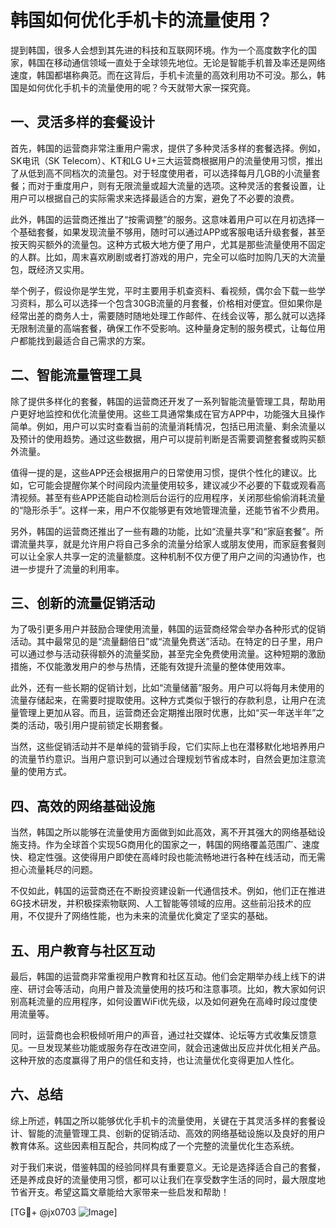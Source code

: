 # 韩国如何优化手机卡的流量使用？

提到韩国，很多人会想到其先进的科技和互联网环境。作为一个高度数字化的国家，韩国在移动通信领域一直处于全球领先地位。无论是智能手机普及率还是网络速度，韩国都堪称典范。而在这背后，手机卡流量的高效利用功不可没。那么，韩国是如何优化手机卡的流量使用的呢？今天就带大家一探究竟。

## 一、灵活多样的套餐设计

首先，韩国的运营商非常注重用户需求，提供了多种灵活多样的套餐选择。例如，SK电讯（SK Telecom）、KT和LG U+三大运营商根据用户的流量使用习惯，推出了从低到高不同档次的流量包。对于轻度使用者，可以选择每月几GB的小流量套餐；而对于重度用户，则有无限流量或超大流量的选项。这种灵活的套餐设置，让用户可以根据自己的实际需求来选择最适合的方案，避免了不必要的浪费。

此外，韩国的运营商还推出了“按需调整”的服务。这意味着用户可以在月初选择一个基础套餐，如果发现流量不够用，随时可以通过APP或客服电话升级套餐，甚至按天购买额外的流量包。这种方式极大地方便了用户，尤其是那些流量使用不固定的人群。比如，周末喜欢刷剧或者打游戏的用户，完全可以临时加购几天的大流量包，既经济又实用。

举个例子，假设你是学生党，平时主要用手机查资料、看视频，偶尔会下载一些学习资料，那么可以选择一个包含30GB流量的月套餐，价格相对便宜。但如果你是经常出差的商务人士，需要随时随地处理工作邮件、在线会议等，那么就可以选择无限制流量的高端套餐，确保工作不受影响。这种量身定制的服务模式，让每位用户都能找到最适合自己需求的方案。

## 二、智能流量管理工具

除了提供多样化的套餐，韩国的运营商还开发了一系列智能流量管理工具，帮助用户更好地监控和优化流量使用。这些工具通常集成在官方APP中，功能强大且操作简单。例如，用户可以实时查看当前的流量消耗情况，包括已用流量、剩余流量以及预计的使用趋势。通过这些数据，用户可以提前判断是否需要调整套餐或购买额外流量。

值得一提的是，这些APP还会根据用户的日常使用习惯，提供个性化的建议。比如，它可能会提醒你某个时间段内流量使用较多，建议减少不必要的下载或观看高清视频。甚至有些APP还能自动检测后台运行的应用程序，关闭那些偷偷消耗流量的“隐形杀手”。这样一来，用户不仅能够更有效地管理流量，还能节省不少费用。

另外，韩国的运营商还推出了一些有趣的功能，比如“流量共享”和“家庭套餐”。所谓流量共享，就是允许用户将自己多余的流量分给家人或朋友使用，而家庭套餐则可以让全家人共享一定的流量额度。这种机制不仅方便了用户之间的沟通协作，也进一步提升了流量的利用率。

## 三、创新的流量促销活动

为了吸引更多用户并鼓励合理使用流量，韩国的运营商经常会举办各种形式的促销活动。其中最常见的是“流量翻倍日”或“流量免费送”活动。在特定的日子里，用户可以通过参与活动获得额外的流量奖励，甚至完全免费使用流量。这种短期的激励措施，不仅能激发用户的参与热情，还能有效提升流量的整体使用效率。

此外，还有一些长期的促销计划，比如“流量储蓄”服务。用户可以将每月未使用的流量存储起来，在需要时提取使用。这种方式类似于银行的存款利息，让用户在流量管理上更加从容。而且，运营商还会定期推出限时优惠，比如“买一年送半年”之类的活动，吸引用户提前锁定长期套餐。

当然，这些促销活动并不是单纯的营销手段，它们实际上也在潜移默化地培养用户的流量节约意识。当用户意识到可以通过合理规划节省成本时，自然会更加注意流量的使用方式。

## 四、高效的网络基础设施

当然，韩国之所以能够在流量使用方面做到如此高效，离不开其强大的网络基础设施支持。作为全球首个实现5G商用化的国家之一，韩国的网络覆盖范围广、速度快、稳定性强。这使得用户即使在高峰时段也能流畅地进行各种在线活动，而无需担心流量耗尽的问题。

不仅如此，韩国的运营商还在不断投资建设新一代通信技术。例如，他们正在推进6G技术研发，并积极探索物联网、人工智能等领域的应用。这些前沿技术的应用，不仅提升了网络性能，也为未来的流量优化奠定了坚实的基础。

## 五、用户教育与社区互动

最后，韩国的运营商非常重视用户教育和社区互动。他们会定期举办线上线下的讲座、研讨会等活动，向用户普及流量使用的技巧和注意事项。比如，教大家如何识别高耗流量的应用程序，如何设置WiFi优先级，以及如何避免在高峰时段过度使用流量等。

同时，运营商也会积极倾听用户的声音，通过社交媒体、论坛等方式收集反馈意见。一旦发现某些功能或服务存在改进空间，就会迅速做出反应并优化相关产品。这种开放的态度赢得了用户的信任和支持，也让流量优化变得更加人性化。

## 六、总结

综上所述，韩国之所以能够优化手机卡的流量使用，关键在于其灵活多样的套餐设计、智能的流量管理工具、创新的促销活动、高效的网络基础设施以及良好的用户教育体系。这些因素相互配合，共同构成了一个完整的流量优化生态系统。

对于我们来说，借鉴韩国的经验同样具有重要意义。无论是选择适合自己的套餐，还是养成良好的流量使用习惯，都可以让我们在享受数字生活的同时，最大限度地节省开支。希望这篇文章能给大家带来一些启发和帮助！

[TG💪+ @jx0703 ![Image](https://github.com/user-attachments/assets/dbca1d08-cadb-493c-b0ec-ad6f7a83f270)]